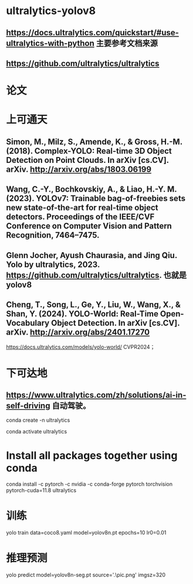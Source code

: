 # ultralytics-yolov8

## https://docs.ultralytics.com/quickstart/#use-ultralytics-with-python  主要参考文档来源
## https://github.com/ultralytics/ultralytics

# 论文
# 上可通天
## Simon, M., Milz, S., Amende, K., & Gross, H.-M. (2018). Complex-YOLO: Real-time 3D Object Detection on Point Clouds. In arXiv [cs.CV]. arXiv. http://arxiv.org/abs/1803.06199
## Wang, C.-Y., Bochkovskiy, A., & Liao, H.-Y. M. (2023). YOLOv7: Trainable bag-of-freebies sets new state-of-the-art for real-time object detectors. Proceedings of the IEEE/CVF Conference on Computer Vision and Pattern Recognition, 7464–7475. 
## Glenn Jocher, Ayush Chaurasia, and Jing Qiu. Yolo by ultralytics, 2023. https://github.com/ultralytics/ultralytics. 也就是yolov8
## Cheng, T., Song, L., Ge, Y., Liu, W., Wang, X., & Shan, Y. (2024). YOLO-World: Real-Time Open-Vocabulary Object Detection. In arXiv [cs.CV]. arXiv. http://arxiv.org/abs/2401.17270
 https://docs.ultralytics.com/models/yolo-world/                        CVPR2024；
# 下可达地

## https://www.ultralytics.com/zh/solutions/ai-in-self-driving            自动驾驶。

conda create -n ultralytics

conda activate ultralytics

# Install all packages together using conda
conda install -c pytorch -c nvidia -c conda-forge pytorch torchvision pytorch-cuda=11.8 ultralytics

# 训练
yolo train data=coco8.yaml model=yolov8n.pt epochs=10 lr0=0.01

# 推理预测
yolo predict model=yolov8n-seg.pt source='.\pic.png'  imgsz=320
